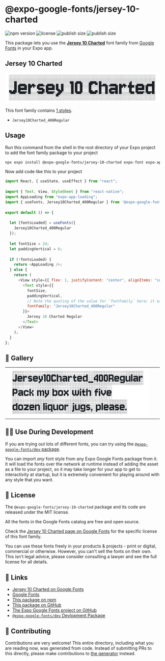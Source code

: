 # @expo-google-fonts/jersey-10-charted

![npm version](https://flat.badgen.net/npm/v/@expo-google-fonts/jersey-10-charted)
![license](https://flat.badgen.net/github/license/expo/google-fonts)
![publish size](https://flat.badgen.net/packagephobia/install/@expo-google-fonts/jersey-10-charted)
![publish size](https://flat.badgen.net/packagephobia/publish/@expo-google-fonts/jersey-10-charted)

This package lets you use the [**Jersey 10 Charted**](https://fonts.google.com/specimen/Jersey+10+Charted) font family from [Google Fonts](https://fonts.google.com/) in your Expo app.

## Jersey 10 Charted

![Jersey 10 Charted](./font-family.png)

This font family contains [1 styles](#-gallery).

- `Jersey10Charted_400Regular`

## Usage

Run this command from the shell in the root directory of your Expo project to add the font family package to your project

```sh
npx expo install @expo-google-fonts/jersey-10-charted expo-font expo-app-loading
```

Now add code like this to your project

```js
import React, { useState, useEffect } from "react";

import { Text, View, StyleSheet } from "react-native";
import AppLoading from "expo-app-loading";
import { useFonts, Jersey10Charted_400Regular } from '@expo-google-fonts/jersey-10-charted';

export default () => {

  let [fontsLoaded] = useFonts({
    Jersey10Charted_400Regular
  });

  let fontSize = 24;
  let paddingVertical = 6;

  if (!fontsLoaded) {
    return <AppLoading />;
  } else {
    return (
      <View style={{ flex: 1, justifyContent: "center", alignItems: "center" }}>
        <Text style={{
          fontSize,
          paddingVertical,
          // Note the quoting of the value for `fontFamily` here; it expects a string!
          fontFamily: "Jersey10Charted_400Regular"
        }}>
          Jersey 10 Charted Regular
        </Text>
      </View>
    );
  }
};
```

## 🔡 Gallery


||||
|-|-|-|
|![Jersey10Charted_400Regular](./Jersey10Charted_400Regular.ttf.png)||||


## 👩‍💻 Use During Development

If you are trying out lots of different fonts, you can try using the [`@expo-google-fonts/dev` package](https://github.com/expo/google-fonts/tree/master/font-packages/dev#readme).

You can import _any_ font style from any Expo Google Fonts package from it. It will load the fonts over the network at runtime instead of adding the asset as a file to your project, so it may take longer for your app to get to interactivity at startup, but it is extremely convenient for playing around with any style that you want.


## 📖 License

The `@expo-google-fonts/jersey-10-charted` package and its code are released under the MIT license.

All the fonts in the Google Fonts catalog are free and open source.

Check the [Jersey 10 Charted page on Google Fonts](https://fonts.google.com/specimen/Jersey+10+Charted) for the specific license of this font family.

You can use these fonts freely in your products & projects - print or digital, commercial or otherwise. However, you can't sell the fonts on their own. This isn't legal advice, please consider consulting a lawyer and see the full license for all details.

## 🔗 Links

- [Jersey 10 Charted on Google Fonts](https://fonts.google.com/specimen/Jersey+10+Charted)
- [Google Fonts](https://fonts.google.com/)
- [This package on npm](https://www.npmjs.com/package/@expo-google-fonts/jersey-10-charted)
- [This package on GitHub](https://github.com/expo/google-fonts/tree/master/font-packages/jersey-10-charted)
- [The Expo Google Fonts project on GitHub](https://github.com/expo/google-fonts)
- [`@expo-google-fonts/dev` Devlopment Package](https://github.com/expo/google-fonts/tree/master/font-packages/dev)

## 🤝 Contributing

Contributions are very welcome! This entire directory, including what you are reading now, was generated from code. Instead of submitting PRs to this directly, please make contributions to [the generator](https://github.com/expo/google-fonts/tree/master/packages/generator) instead.
